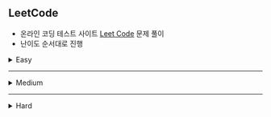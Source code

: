 ## LeetCode

- 온라인 코딩 테스트 사이트 [Leet Code](https://leetcode.com/problemset/all/?page=1) 문제 풀이
- 난이도 순서대로 진행

<details>
<summary>Easy</summary>

- [1. Two Sum](https://github.com/The-Lord-Of-The-Coding/LeetCode/blob/main/Easy/Two%20Sum.md)

- [7. Reverse Integer](https://github.com/The-Lord-Of-The-Coding/LeetCode/blob/main/Easy/Reverse%20Integer.md)

- [9. Palindrome Number](https://github.com/The-Lord-Of-The-Coding/LeetCode/blob/main/Easy/Palindrome%20Number.md)

- [13. Roman to Integer](https://github.com/The-Lord-Of-The-Coding/LeetCode/blob/main/Easy/Roman%20to%20Integer.md)

- [14. Longest Common Prefix](https://github.com/The-Lord-Of-The-Coding/LeetCode/blob/main/Easy/Longest%20Common%20Prefix.md)

- [20. Valid Parentheses](https://github.com/The-Lord-Of-The-Coding/LeetCode/blob/main/Easy/Valid%20Parentheses.md)

- [28. Implement strStr()](https://github.com/The-Lord-Of-The-Coding/LeetCode/blob/main/Easy/Implement%20strStr.md)

- [35. Search Insert Position](https://github.com/The-Lord-Of-The-Coding/LeetCode/blob/main/Easy/Search%20Insert%20Position.md)

- [53. Maximum Subarray](https://github.com/The-Lord-Of-The-Coding/LeetCode/blob/main/Easy/Maximum%20Subarray.md)

- [58. Length of Last Word](https://github.com/The-Lord-Of-The-Coding/LeetCode/blob/main/Easy/Length%20of%20Last%20Word.md)

- [66. Plus One](https://github.com/The-Lord-Of-The-Coding/LeetCode/blob/main/Easy/Plus%20One.md)

- [67. Add Binary](https://github.com/The-Lord-Of-The-Coding/LeetCode/blob/main/Easy/Add%20Binary.md)

- [70. Climbing Stairs](https://github.com/The-Lord-Of-The-Coding/LeetCode/blob/main/Easy/Climbing%20Stairs.md)

</details>

<hr />

<details>
<summary>Medium</summary>

</details>

<hr />

<details>
<summary>Hard</summary>

</details>
